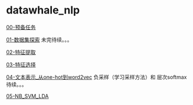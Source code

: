 # datawhale_nlp

[00-预备任务](https://github.com/zhl410/datawhale_nlp/blob/master/00-%E9%A2%84%E5%A4%87%E4%BB%BB%E5%8A%A1/00-%E9%A2%84%E5%A4%87%E4%BB%BB%E5%8A%A1.ipynb)

[01-数据集探索](https://github.com/zhl410/datawhale_nlp/blob/master/01-%E6%95%B0%E6%8D%AE%E9%9B%86%E6%8E%A2%E7%B4%A2/01-%E6%95%B0%E6%8D%AE%E9%9B%86%E6%8E%A2%E7%B4%A2.ipynb) 未完待续。。。

[02-特征提取](https://github.com/zhl410/datawhale_nlp/blob/master/02-%E7%89%B9%E5%BE%81%E6%8F%90%E5%8F%96/02-%E7%89%B9%E5%BE%81%E6%8F%90%E5%8F%96.ipynb)

[03-特征选择](https://github.com/zhl410/datawhale_nlp/blob/master/03-%E7%89%B9%E5%BE%81%E9%80%89%E6%8B%A9/03-%E7%89%B9%E5%BE%81%E9%80%89%E6%8B%A9.ipynb)

[04-文本表示_从one-hot到word2vec](https://github.com/zhl410/datawhale_nlp/blob/master/04-%E6%96%87%E6%9C%AC%E8%A1%A8%E7%A4%BA_%E4%BB%8Eone-hot%E5%88%B0word2vec/04-%E6%96%87%E6%9C%AC%E8%A1%A8%E7%A4%BA_%E4%BB%8Eone-hot%E5%88%B0word2vec.ipynb) 负采样（学习采样方法）和 层次softmax 待续。。。

[05-NB_SVM_LDA](https://github.com/zhl410/datawhale_nlp/blob/master/05-NB_SVM_LDA/05-NB_SVM_LDA.ipynb)
